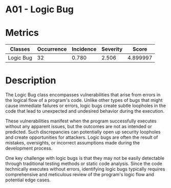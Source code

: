 # A01 - Logic Bug

# Metrics

| Classes   | Occurrence | Incidence  | Severity | Score      |
|-----------|------------|------------|----------|------------|
| Logic Bug |     32     |  0.780     | 2.506    | 4.899997   |

# Description

The Logic Bug class encompasses vulnerabilities that arise from errors in the logical flow of a program's code. Unlike other types of bugs that might cause immediate failures or errors, logic bugs create subtle loopholes in the code that lead to unexpected and undesired behavior during the execution.

These vulnerabilities manifest when the program successfully executes without any apparent issues, but the outcomes are not as intended or predicted. Such discrepancies can potentially open up security loopholes and create opportunities for attackers. Logic bugs are often the result of mistakes, oversights, or incorrect assumptions made during the development process.

One key challenge with logic bugs is that they may not be easily detectable through traditional testing methods or static code analysis. Since the code technically executes without errors, identifying logic bugs typically requires comprehensive and meticulous review of the program's logic flow and potential edge cases.
